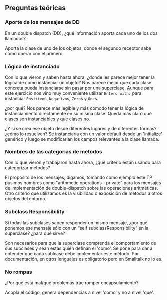 ## Preguntas teóricas

### Aporte de los mensajes de DD
En un double dispatch (DD), ¿qué información aporta cada uno de los dos llamados?

Aporta la clase de uno de los objetos, donde el segundo receptor sabe como operar con el primero.

### Lógica de instanciado
Con lo que vieron y saben hasta ahora, ¿donde les parece mejor tener la lógica de cómo instanciar un objeto?
Nos parece mejor que cada clase concreta pueda instanciarse sin pasar por una superclase. Aunque para este ejercicio nos vino muy conveniente utilizar `Entero with:` para instanciar `Positivo`s, `Negativo`s, `Zero`s y `One`s.

¿por qué?
Nos parece más legible y más cómodo tener la lógica de instanciamiento directamente en su misma clase. Queda más claro qué clases son instanciables y que clases no.

¿Y si se crea ese objeto desde diferentes lugares y de diferentes formas? ¿cómo lo resuelven?
Se instanciaría con un valor default desde un 'initialize' genérico y luego se modificarian los campos relevantes a la clase llamada.

### Nombres de las categorías de métodos
Con lo que vieron y trabajaron hasta ahora, ¿qué criterio están usando para categorizar métodos?

El propósito de los mensajes, digamos, tomando como ejemplo este TP pusimos nombres como "arithmetic operations - private" para los mensajes de implementación de double-dispatch sobre las operaciones aritméticas.
Otro criterio que utilizamos es la visibilidad o exposición de métodos a otros objetos del entorno.

### Subclass Responsibility
Si todas las subclases saben responder un mismo mensaje, ¿por qué ponemos ese mensaje sólo con un “self subclassResponsibility” en la superclase? ¿para qué sirve?

Son necesarios para que la superclase comprenda el comportamiento de sus subclases y sean estas quién definan el 'como'.
Se pone para dar a entender que cada sublcase debe implementar este método.
Por documentación, en otros lenguajes es obligatorio pero en Smalltalk no lo es.

### No rompas
¿Por qué está mal/qué problemas trae romper encapsulamiento?

Acopla el código, genera dependencias a nivel 'como' y no a nivel 'que'.
